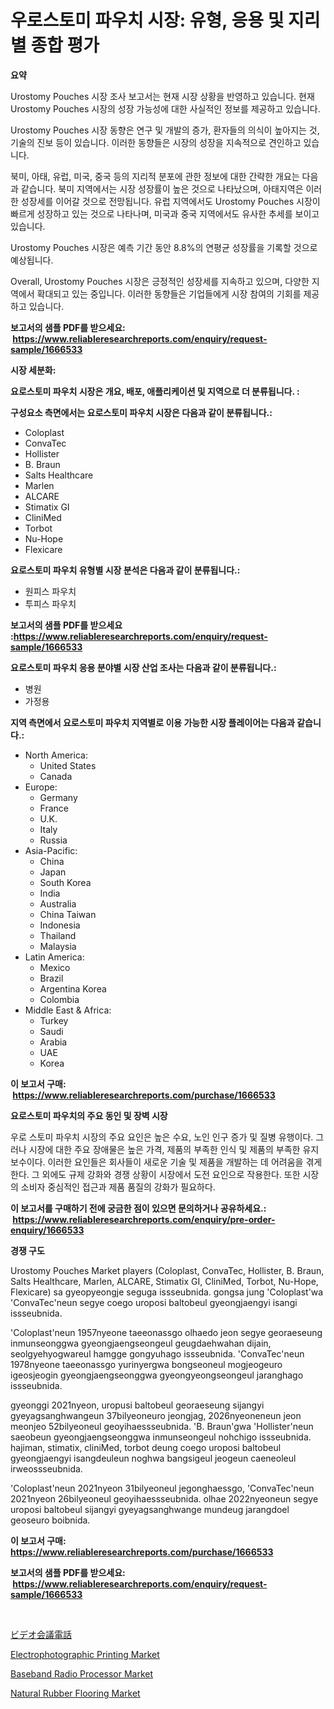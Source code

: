 <p><h1>우로스토미 파우치 시장: 유형, 응용 및 지리별 종합 평가</h1></p><p><strong>요약</strong></p>
<p><p>Urostomy Pouches 시장 조사 보고서는 현재 시장 상황을 반영하고 있습니다. 현재 Urostomy Pouches 시장의 성장 가능성에 대한 사실적인 정보를 제공하고 있습니다.</p><p>Urostomy Pouches 시장 동향은 연구 및 개발의 증가, 환자들의 의식이 높아지는 것, 기술의 진보 등이 있습니다. 이러한 동향들은 시장의 성장을 지속적으로 견인하고 있습니다.</p><p>북미, 아태, 유럽, 미국, 중국 등의 지리적 분포에 관한 정보에 대한 간략한 개요는 다음과 같습니다. 북미 지역에서는 시장 성장률이 높은 것으로 나타났으며, 아태지역은 이러한 성장세를 이어갈 것으로 전망됩니다. 유럽 지역에서도 Urostomy Pouches 시장이 빠르게 성장하고 있는 것으로 나타나며, 미국과 중국 지역에서도 유사한 추세를 보이고 있습니다.</p><p>Urostomy Pouches 시장은 예측 기간 동안 8.8%의 연평균 성장률을 기록할 것으로 예상됩니다.</p><p>Overall, Urostomy Pouches 시장은 긍정적인 성장세를 지속하고 있으며, 다양한 지역에서 확대되고 있는 중입니다. 이러한 동향들은 기업들에게 시장 참여의 기회를 제공하고 있습니다.</p></p>
<p><strong>보고서의 샘플 PDF를 받으세요: &nbsp;<a href="https://www.reliableresearchreports.com/enquiry/request-sample/1666533">https://www.reliableresearchreports.com/enquiry/request-sample/1666533</a></strong></p>
<p><strong>시장 세분화:</strong></p>
<p><strong> 요로스토미 파우치 시장은 개요, 배포, 애플리케이션 및 지역으로 더 분류됩니다. :</strong></p>
<p><strong>구성요소 측면에서는 요로스토미 파우치 시장은 다음과 같이 분류됩니다.:</strong></p>
<p><ul><li>Coloplast</li><li>ConvaTec</li><li>Hollister</li><li>B. Braun</li><li>Salts Healthcare</li><li>Marlen</li><li>ALCARE</li><li>Stimatix GI</li><li>CliniMed</li><li>Torbot</li><li>Nu-Hope</li><li>Flexicare</li></ul></p>
<p><strong> 요로스토미 파우치 유형별 시장 분석은 다음과 같이 분류됩니다.:</strong></p>
<p><ul><li>원피스 파우치</li><li>투피스 파우치</li></ul></p>
<p><strong>보고서의 샘플 PDF를 받으세요 :<a href="https://www.reliableresearchreports.com/enquiry/request-sample/1666533">https://www.reliableresearchreports.com/enquiry/request-sample/1666533</a></strong></p>
<p><strong> 요로스토미 파우치 응용 분야별 시장 산업 조사는 다음과 같이 분류됩니다.:</strong></p>
<p><ul><li>병원</li><li>가정용</li></ul></p>
<p><strong>지역 측면에서 요로스토미 파우치 지역별로 이용 가능한 시장 플레이어는 다음과 같습니다.:</strong></p>
<p><ul>
    <li>
        North America:
        <ul>
            <li>United States</li>
            <li>Canada</li>
        </ul>
    </li>
    <li>
        Europe:
        <ul>
            <li>Germany</li>
            <li>France</li>
            <li>U.K.</li>
            <li>Italy</li>
            <li>Russia</li>
        </ul>
    </li>
    <li>
        Asia-Pacific:
        <ul>
            <li>China</li>
            <li>Japan</li>
            <li>South Korea</li>
            <li>India</li>
            <li>Australia</li>
            <li>China Taiwan</li>
            <li>Indonesia</li>
            <li>Thailand</li>
            <li>Malaysia</li>
        </ul>
    </li>
    <li>
        Latin America:
        <ul>
            <li>Mexico</li>
            <li>Brazil</li>
            <li>Argentina Korea</li>
            <li>Colombia</li>
        </ul>
    </li>
    <li>
        Middle East & Africa:
        <ul>
            <li>Turkey</li>
            <li>Saudi</li>
            <li>Arabia</li>
            <li>UAE</li>
            <li>Korea</li>
        </ul>
    </li>
    </ul></p>
<p><strong>이 보고서 구매: &nbsp;<a href="https://www.reliableresearchreports.com/purchase/1666533">https://www.reliableresearchreports.com/purchase/1666533</a></strong></p>
<p><strong>요로스토미 파우치의 주요 동인 및 장벽 시장</strong></p>
<p><p>우로 스토미 파우치 시장의 주요 요인은 높은 수요, 노인 인구 증가 및 질병 유행이다. 그러나 시장에 대한 주요 장애물은 높은 가격, 제품의 부족한 인식 및 제품의 부족한 유지 보수이다. 이러한 요인들은 회사들이 새로운 기술 및 제품을 개발하는 데 어려움을 겪게 한다. 그 외에도 규제 강화와 경쟁 상황이 시장에서 도전 요인으로 작용한다. 또한 시장의 소비자 중심적인 접근과 제품 품질의 강화가 필요하다.</p></p>
<p><strong>이 보고서를 구매하기 전에 궁금한 점이 있으면 문의하거나 공유하세요.: &nbsp;<a href="https://www.reliableresearchreports.com/enquiry/pre-order-enquiry/1666533">https://www.reliableresearchreports.com/enquiry/pre-order-enquiry/1666533</a></strong></p>
<p><strong>경쟁 구도</strong></p>
<p><p>Urostomy Pouches Market players (Coloplast, ConvaTec, Hollister, B. Braun, Salts Healthcare, Marlen, ALCARE, Stimatix GI, CliniMed, Torbot, Nu-Hope, Flexicare) sa gyeopyeongje seguga issseubnida. gongsa jung 'Coloplast'wa 'ConvaTec'neun segye coego uroposi baltobeul gyeongjaengyi isangi issseubnida. </p><p>'Coloplast'neun 1957nyeone taeeonassgo olhaedo jeon segye georaeseung inmunseonggwa gyeongjaengseongeul geugdaehwahan dijain, seolgyehyogwareul hamgge gongyuhago issseubnida. 'ConvaTec'neun 1978nyeone taeeonassgo yurinyergwa bongseoneul mogjeogeuro igeosjeogin gyeongjaengseonggwa gyeongyeongseongeul jaranghago issseubnida.</p><p>gyeonggi 2021nyeon, uropusi baltobeul georaeseung sijangyi gyeyagsanghwangeun 37bilyeoneuro jeongjag, 2026nyeoneneun jeon meonjeo 52bilyeoneul geoyihaessseubnida. 'B. Braun'gwa 'Hollister'neun saeobeun gyeongjaengseonggwa inmunseongeul nohchigo issseubnida. hajiman, stimatix, cliniMed, torbot deung coego uroposi baltobeul gyeongjaengyi isangdeuleun noghwa bangsigeul jeogeun caeneoleul irweossseubnida.</p><p>'Coloplast'neun 2021nyeon 31bilyeoneul jegonghaessgo, 'ConvaTec'neun 2021nyeon 26bilyeoneul geoyihaessseubnida. olhae 2022nyeoneun segye uroposi baltobeul sijangyi gyeyagsanghwange mundeug jarangdoel geoseuro boibnida.</p></p>
<p><strong>이 보고서 구매: &nbsp; <a href="https://www.reliableresearchreports.com/purchase/1666533">https://www.reliableresearchreports.com/purchase/1666533</a></strong></p>
<p><strong>보고서의 샘플 PDF를 받으세요: &nbsp;<a href="https://www.reliableresearchreports.com/enquiry/request-sample/1666533">https://www.reliableresearchreports.com/enquiry/request-sample/1666533</a></strong><strong></strong></p>
<p>&nbsp;</p>
<p><p><a href="https://github.com/Sophiaard2003/Market-Research-Report-List-1/blob/main/957869815151.md">ビデオ会議電話</a></p><p><a href="https://view.publitas.com/reportprime-1/electrophotographic-printing-market-research-report-the-key-to-successful-business-strategy-forecasted-for-period-from-2024-2031/">Electrophotographic Printing Market</a></p><p><a href="https://github.com/brenzgnarento/Market-Research-Report-List-1/blob/main/baseband-radio-processor-market.md">Baseband Radio Processor Market</a></p><p><a href="https://automatic-knee-4c7.notion.site/Natural-Rubber-Flooring-Market-Offer-Valuable-Insights-into-Market-Size-Market-Share-Market-Trends-cf359a36b5974628a5b216c669197f56">Natural Rubber Flooring Market</a></p></p>